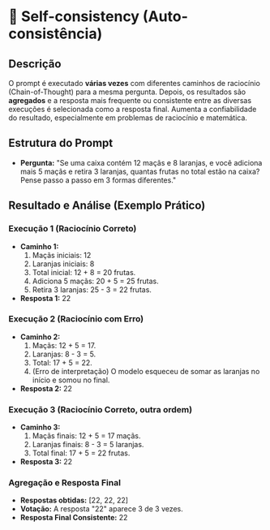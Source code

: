 # 📝 Self-consistency (Auto-consistência)

## Descrição
O prompt é executado **várias vezes** com diferentes caminhos de raciocínio (Chain-of-Thought) para a mesma pergunta. Depois, os resultados são **agregados** e a resposta mais frequente ou consistente entre as diversas execuções é selecionada como a resposta final. Aumenta a confiabilidade do resultado, especialmente em problemas de raciocínio e matemática.

## Estrutura do Prompt

- **Pergunta:** "Se uma caixa contém 12 maçãs e 8 laranjas, e você adiciona mais 5 maçãs e retira 3 laranjas, quantas frutas no total estão na caixa? Pense passo a passo em 3 formas diferentes."

## Resultado e Análise (Exemplo Prático)

### Execução 1 (Raciocínio Correto)
- **Caminho 1:**
  1. Maçãs iniciais: 12
  2. Laranjas iniciais: 8
  3. Total inicial: 12 + 8 = 20 frutas.
  4. Adiciona 5 maçãs: 20 + 5 = 25 frutas.
  5. Retira 3 laranjas: 25 - 3 = 22 frutas.
- **Resposta 1:** 22

### Execução 2 (Raciocínio com Erro)
- **Caminho 2:**
  1. Maçãs: 12 + 5 = 17.
  2. Laranjas: 8 - 3 = 5.
  3. Total: 17 + 5 = 22.
  4. (Erro de interpretação) O modelo esqueceu de somar as laranjas no início e somou no final.
- **Resposta 2:** 22

### Execução 3 (Raciocínio Correto, outra ordem)
- **Caminho 3:**
  1. Maçãs finais: 12 + 5 = 17 maçãs.
  2. Laranjas finais: 8 - 3 = 5 laranjas.
  3. Total final: 17 + 5 = 22 frutas.
- **Resposta 3:** 22

### Agregação e Resposta Final
- **Respostas obtidas:** [22, 22, 22]
- **Votação:** A resposta "22" aparece 3 de 3 vezes.
- **Resposta Final Consistente:** 22